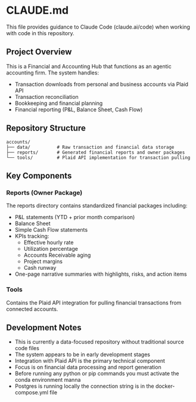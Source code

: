 # CLAUDE.md

This file provides guidance to Claude Code (claude.ai/code) when working with code in this repository.

## Project Overview

This is a Financial and Accounting Hub that functions as an agentic accounting firm. The system handles:

- Transaction downloads from personal and business accounts via Plaid API
- Transaction reconciliation
- Bookkeeping and financial planning
- Financial reporting (P&L, Balance Sheet, Cash Flow)

## Repository Structure

```
accounts/
├── data/          # Raw transaction and financial data storage
├── reports/       # Generated financial reports and owner packages
└── tools/         # Plaid API implementation for transaction pulling
```

## Key Components

### Reports (Owner Package)

The reports directory contains standardized financial packages including:

- P&L statements (YTD + prior month comparison)
- Balance Sheet
- Simple Cash Flow statements
- KPIs tracking:
  - Effective hourly rate
  - Utilization percentage
  - Accounts Receivable aging
  - Project margins
  - Cash runway
- One-page narrative summaries with highlights, risks, and action items

### Tools

Contains the Plaid API integration for pulling financial transactions from connected accounts.

## Development Notes

- This is currently a data-focused repository without traditional source code files
- The system appears to be in early development stages
- Integration with Plaid API is the primary technical component
- Focus is on financial data processing and report generation
- Before running any python or pip commands you must activate the conda environment manna
- Postgres is running locally the connection string is in the docker-compose.yml file